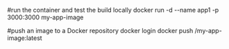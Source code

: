 #run the container and test the build locally
docker run -d --name app1 -p 3000:3000 my-app-image

#push an image to a Docker repository
docker login
docker push <my-docker-username>/my-app-image:latest
